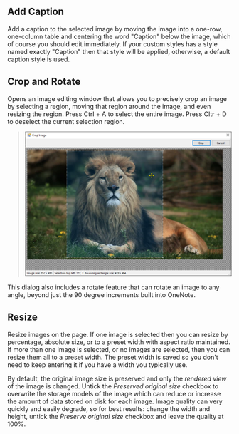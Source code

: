 ## Add Caption
Add a caption to the selected image by moving the image
into a one-row, one-column table and centering the word "Caption" below the image, which of
course you should edit immediately. If your custom styles has a style named exactly "Caption"
then that style will be applied, otherwise, a default caption style is used.

## Crop and Rotate
Opens an image editing window that allows you to precisely crop an image
by selecting a region, moving that region around the image, and even resizing the region.
Press Ctrl + A to select the entire image. Press Cltr + D to deselect the current selection region.

> <img src="images/CropImage.png" width="568" />

This dialog also includes a rotate feature that can rotate an image to any angle, beyond just
the 90 degree increments built into OneNote.

## Resize
Resize images on the page. If one image is selected then you can resize by percentage,
absolute size, or to a preset width with aspect ratio maintained. If more than one image
is selected, or no images are selected, then you can resize them all to a preset width.
The preset width is saved so you don't need to keep entering it if you have a width you
typically use.

By default, the original image size is preserved and only the _rendered view_ of the
image is changed. Untick the _Preserved original size_ checkbox to overwrite the 
storage models of the image which can reduce or increase the amount of data stored on
disk for each image. Image quality can very quickly and easily degrade, so for best
results: change the width and height, untick the _Preserve original size_ checkbox
and leave the quality at 100%.

